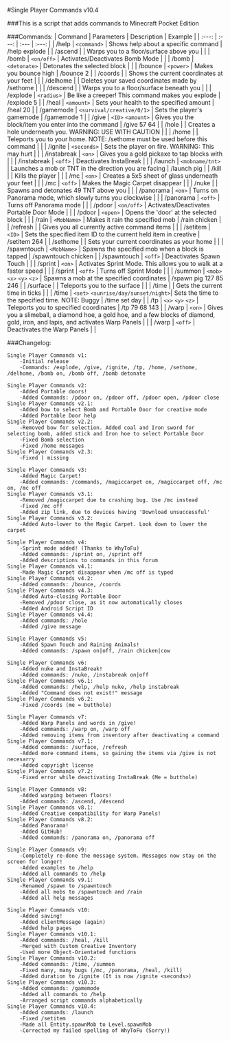 #Single Player Commands v10.4

###This is a script that adds commands to Minecraft Pocket Edition

###Commands:
| Command | Parameters | Description | Example |
| :---: | :---: | :--- | :---: |
| /help | `<command>` | Shows help about a specific command | /help explode |
| /ascend | | Warps you to a floor/surface above you | |
| /bomb | `<on/off>` | Activates/Deactivates Bomb Mode | |
| /bomb | `<detonate>` | Detonates the selected block | |
| /bounce | `<power>` | Makes you bounce high | /bounce 2 |
| /coords | | Shows the current coordinates at your feet | |
| /delhome | | Deletes your saved coordinates made by /sethome | |
| /descend | | Warps you to a floor/surface beneath you | |
| /explode | `<radius>` | Be like a creeper! This command makes you explode | /explode 5 |
| /heal | `<amount>` | Sets your health to the specified amount | /heal 20 |
| /gamemode | `<survival/creative/0/1>` | Sets the player's gamemode | /gamemode 1 |
| /give | `<ID>` `<amount>` | Gives you the block/item you enter into the command | /give 57 64 |
| /hole | | Creates a hole underneath you. WARNING: USE WITH CAUTION | |
| /home | | Teleports you to your home. NOTE: /sethome must be used before this command | |
| /ignite | `<seconds>` | Sets the player on fire. WARNING: This may hurt | |
| /instabreak | `<on>` | Gives you a gold pickaxe to tap blocks with | |
| /instabreak | `<off>` | Deactivates InstaBreak | |
| /launch | `<mobname/tnt>` | Launches a mob or TNT in the direction you are facing | /launch pig |
| /kill | | Kills the player | |
| /mc | `<on>` | Creates a 5x5 sheet of glass underneath your feet | |
| /mc | `<off>` | Makes the Magic Carpet disappear | |
| /nuke | | Spawns and detonates 49 TNT above you | |
| /panorama | `<on>` | Turns on Panorama mode, which slowly turns you clockwise | |
| /panorama | `<off>` | Turns off Panorama mode | |
| /pdoor | `<on/off>` | Activates/Deactivates Portable Door Mode | |
| /pdoor | `<open>` | Opens the 'door' at the selected block | |
| /rain | `<MobName>` | Makes it rain the specified mob | /rain chicken |
| /refresh | | Gives you all currently active command items | |
| /setitem | `<ID>` | Sets the specified item ID to the current held item in creative | /setitem 264 |
| /sethome | | Sets your current coordinates as your home | |
| /spawntouch | `<MobName>` | Spawns the specified mob when a block is tapped | /spawntouch chicken |
| /spawntouch | `<off>` | Deactivates Spawn Touch | |
| /sprint | `<on>` | Activates Sprint Mode. This allows you to walk at a faster speed | |
| /sprint | `<off>` | Turns off Sprint Mode | |
| /summon | `<mob>` `<x>` `<y>` `<z>` | Spawns a mob at the specified coordinates | /spawn pig 127 85 246 |
| /surface | | Teleports you to the surface | |
| /time | | Gets the current time in ticks | |
| /time | `<set>` `<sunrise/day/sunset/night>`| Sets the time to the specified time. NOTE: Buggy | /time set day |
| /tp | `<x>` `<y>` `<z>` | Teleports you to specified coordinates | /tp 79 68 143 |
| /warp | `<on>` | Gives you a slimeball, a diamond hoe, a gold hoe, and a few blocks of diamond, gold, iron, and lapis, and activates Warp Panels | |
| /warp | `<off>` | Deactivates the Warp Panels | |

###Changelog:

```
Single Player Commands v1:
	-Initial release
	-Commands: /explode, /give, /ignite, /tp, /home, /sethome, /delhome, /bomb on, /bomb off, /bomb detonate

Single Player Commands v2:
	-Added Portable doors!
	-Added Commands: /pdoor on, /pdoor off, /pdoor open, /pdoor close
Single Player Commands v2.1:
	-Added bow to select Bomb and Portable Door for creative mode
	-Added Portable Door help
Single Player Commands v2.2:
	-Removed bow for selection. Added coal and Iron sword for selecting bomb, added stick and Iron hoe to select Portable Door
	-Fixed Bomb selection
	-Fixed /home messages
Single Player Commands v2.3:
	-Fixed ) missing

Single Player Commands v3:
	-Added Magic Carpet!
	-Added commands: /commands, /magiccarpet on, /magiccarpet off, /mc on, /mc off
Single Player Commands v3.1:
	-Removed /magiccarpet due to crashing bug. Use /mc instead
	-Fixed /mc off
	-Added zip link, due to devices having 'Download unsuccessful'
Single Player Commands v3.2:
	-Added Auto-lower to the Magic Carpet. Look down to lower the carpet

Single Player Commands v4:
	-Sprint mode added! (Thanks to WhyToFu)
	-Added commands: /sprint on, /sprint off
	-Added descriptions to commands in this forum
Single Player Commands v4.1:
	-Made Magic Carpet disappear when /mc off is typed
Single Player Commands v4.2:
	-Added commands: /bounce, /coords
Single Player Commands v4.3:
	-Added Auto-closing Portable Door
	-Removed /pdoor close, as it now automatically closes
	-Added Android Script ID
Single Player Commands v4.4:
	-Added commands: /hole
	-Added /give message

Single Player Commands v5:
	-Added Spawn Touch and Raining Animals!
	-Added commands: /spawn on|off, /rain chicken|cow

Single Player Commands v6:
	-Added nuke and InstaBreak!
	-Added commands: /nuke, /instabreak on|off
Single Player Commands v6.1:
	-Added commands: /help, /help nuke, /help instabreak
	-Added "Command does not exist!" message
Single Player Commands v6.2:
	-Fixed /coords (me = butthole)

Single Player Commands v7:
	-Added Warp Panels and words in /give!
	-Added commands: /warp on, /warp off
	-Added removing items from inventory after deactivating a command
Single Player Commands v7.1:
	-Added commands: /surface, /refresh
	-Added more command items, so gaining the items via /give is not necesarry
	-Added copyright license
Single Player Commands v7.2:
	-Fixed error while deactivating InstaBreak (Me = butthole)

Single Player Commands v8:
	-Added warping between floors!
	-Added commands: /ascend, /descend
Single Player Commands v8.1:
	-Added Creative compatibility for Warp Panels!
Single Player Commands v8.2:
	-Added Panorama!
	-Added GitHub!
	-Added commands: /panorama on, /panorama off

Single Player Commands v9:
	-Completely re-done the message system. Messages now stay on the screen for longer!
	-Added examples to /help
	-Added all commands to /help
Single Player Commands v9.1:
	-Renamed /spawn to /spawntouch
	-Added all mobs to /spawntouch and /rain
	-Added all help messages

Single Player Commands v10:
	-Added saving!
	-Added clientMessage (again)
	-Added help pages
Single Player Commands v10.1:
	-Added commands: /heal, /kill
	-Merged with Custom Creative Inventory
	-Used more Object-Orientated functions
Single Player Commands v10.2:
	-Added commands: /time, /summon
	-Fixed many, many bugs (/mc, /panorama, /heal, /kill)
	-Added duration to /ignite (It is now /ignite <seconds>)
Single Player Commands v10.3:
	-Added commands: /gamemode
	-Added all commands to /help
	-Arranged script commands alphabetically
Single Player Commands v10.4:
	-Added commands: /launch
	-Fixed /setitem
	-Made all Entity.spawnMob to Level.spawnMob
	-Corrected my failed spelling of WhyToFu (Sorry!)
```

